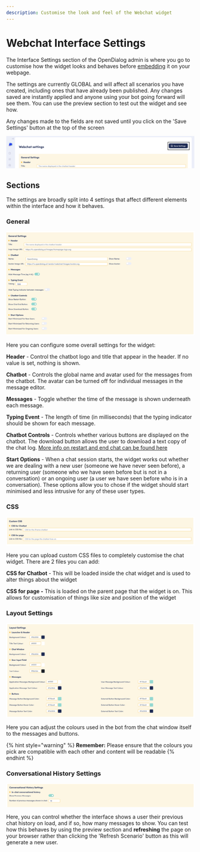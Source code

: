 ```yaml
---
description: Customise the look and feel of the Webchat widget
---
```


# Webchat Interface Settings

The Interface Settings section of the OpenDialog admin is where you go to customise how the widget looks and behaves before [embedding](../../../developping-with-opendialog/webchat/load-webchat-within-a-page-element.md) it on your webpage.

The settings are currently GLOBAL and will affect all scenarios you have created, including ones that have already been published. Any changes saved are instantly applied and anyone using your bot going forward will see them. You can use the preview section to test out the widget and see how.

Any changes made to the fields are not saved until you click on the 'Save Settings' button at the top of the screen

![Save your settings changes using the save button](<../../../.gitbook/assets/image (359).png>)

## Sections

The settings are broadly split into 4 settings that affect different elements within the interface and how it behaves.

### General

![The General settings](<../../../.gitbook/assets/image (419).png>)

Here you can configure some overall settings for the widget:

**Header** - Control the chatbot logo and title that appear in the header. If no value is set, nothing is shown.

**Chatbot** - Controls the global name and avatar used for the messages from the chatbot. The avatar can be turned off for individual messages in the message editor.

**Messages** - Toggle whether the time of the message is shown underneath each message.

**Typing Event** - The length of time (in milliseconds) that the typing indicator should be shown for each message.

**Chatbot Controls** - Controls whether various buttons are displayed on the chatbot. The download button allows the user to download a text copy of the chat log. [More info on restart and end chat can be found here](../conversation-design/conversational-patterns/building-robust-assistants/contextual-restart-chat-end.md)&#x20;

**Start Options** - When a chat session starts, the widget works out whether we are dealing with a new user (someone we have never seen before), a returning user (someone who we have seen before but is not in a conversation) or an ongoing user (a user we have seen before who is in a  conversation). These options allow you to chose if the widget should start minimised and less intrusive for any of these user types.

### CSS

![CSS Options](<../../../.gitbook/assets/image (55).png>)

Here you can upload custom CSS files to completely customise the chat widget. There are 2 files you can add:

**CSS for Chatbot** - This will be loaded inside the chat widget and is used to alter things about the widget

**CSS for page -** This is loaded on the parent page that the widget is on. This allows for customisation of things like size and position of the widget

### Layout Settings

![Alter the colours used in the bot](<../../../.gitbook/assets/image (285).png>)

Here you can adjust the colours used in the bot from the chat window itself to the messages and buttons.&#x20;

{% hint style="warning" %}
**Remember:** Please ensure that the colours you pick are compatible with each other and content will be readable
{% endhint %}

### Conversational History Settings

![Adjust what history is shown to the user](<../../../.gitbook/assets/image (528).png>)

Here, you can control whether the interface shows a user their previous chat history on load, and if so, how many messages to show. You can test how this behaves by using the preview section and **refreshing** the page on your browser rather than clicking the 'Refresh Scenario' button as this will generate a new user.

